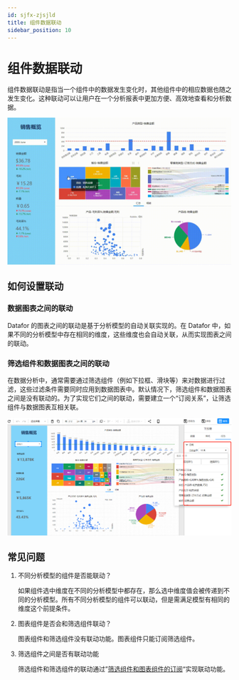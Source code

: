 ```yaml
---
id: sjfx-zjsjld
title: 组件数据联动
sidebar_position: 10
---
```

# 组件数据联动

组件数据联动是指当一个组件中的数据发生变化时，其他组件中的相应数据也随之发生变化。这种联动可以让用户在一个分析报表中更加方便、高效地查看和分析数据。

   <div align="left"><img src="../../static/img/datafor/analysis/20230108_155325.gif" alt="image-20230108155643877"  /></div>

## 如何设置联动
### 数据图表之间的联动

Datafor 的图表之间的联动是基于分析模型的自动关联实现的。在 Datafor 中，如果不同的分析模型中存在相同的维度，这些维度也会自动关联，从而实现图表之间的联动。
### 筛选组件和数据图表之间的联动
在数据分析中，通常需要通过筛选组件（例如下拉框、滑块等）来对数据进行过滤，这些过滤条件需要同时应用到数据图表中。默认情况下，筛选组件和数据图表之间是没有联动的。为了实现它们之间的联动，需要建立一个“订阅关系”，让筛选组件与数据图表互相关联。

![1680786528458](../../static/img/datafor/analysis/1680786528458.png)

## 常见问题

1. 不同分析模型的组件是否能联动？

   如果组件选中维度在不同的分析模型中都存在，那么选中维度值会被传递到不同的分析模型。所有不同分析模型的组件可以联动，但是需满足模型有相同的维度这个前提条件。

2. 图表组件是否会和筛选组件联动？

   图表组件和筛选组件没有联动功能。图表组件只能订阅筛选组件。

3. 筛选组件之间是否有联动功能

   筛选组件和筛选组件的联动通过”[筛选组件和图表组件的订阅](https://datafor123.github.io/docs/visualizer/visualization-sxzjhtbzjddy)“实现联动功能。